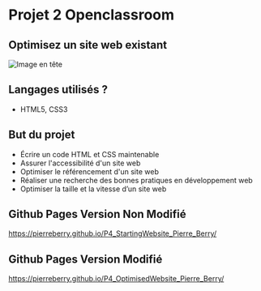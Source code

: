 # Projet 2 Openclassroom

## Optimisez un site web existant

![Image en tête](https://i.imgur.com/B1TP6X7.png)

## Langages utilisés ?

+ HTML5, CSS3

## But du projet

+ Écrire un code HTML et CSS maintenable
+ Assurer l'accessibilité d'un site web
+ Optimiser le référencement d'un site web
+ Réaliser une recherche des bonnes pratiques en développement web
+ Optimiser la taille et la vitesse d’un site web

## Github Pages Version Non Modifié

https://pierreberry.github.io/P4_StartingWebsite_Pierre_Berry/

## Github Pages Version Modifié

https://pierreberry.github.io/P4_OptimisedWebsite_Pierre_Berry/
